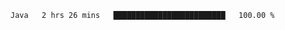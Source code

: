 <!--START_SECTION:waka-->

```txt
Java   2 hrs 26 mins   █████████████████████████   100.00 %
```

<!--END_SECTION:waka-->
